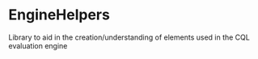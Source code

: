 # EngineHelpers
Library to aid in the creation/understanding of elements used in the CQL evaluation engine
